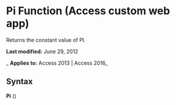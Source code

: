 
# Pi Function (Access custom web app)
Returns the constant value of PI.

 **Last modified:** June 29, 2012

 _ **Applies to:** Access 2013 | Access 2016_

## Syntax

 **Pi** ()

